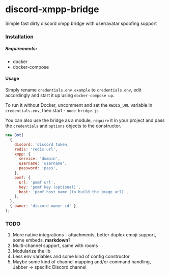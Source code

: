 # discord-xmpp-bridge

Simple fast dirty discord xmpp bridge with user/avatar spoofing support

### Installation

##### Requirements:

- docker
- docker-compose

#### Usage

Simply rename `credentials.env.example` to `credentials.env`, edit accordingly
and start it up using `docker-compose up`.

To run it without Docker, uncomment and set the `REDIS_URL` variable in `credentials.env`,
then start - `node bridge.js`

You can also use the bridge as a module, `require` it in your project and pass the `credentials` and `options` objects
to the constructor.

```js
new Bot(
  {
    discord: 'discord token,
    redis: 'redis url',
    xmpp: {
      service: 'domain',
      username: 'username',
      password: 'pass',
    },
    pomf: {
      url: 'pomf url',
      key: 'pomf key (optional)',
      host: 'pomf host name (to build the image url)',
    },
  },
  { owner: 'discord owner id' },
);
```

### TODO

1. More native integrations - ~~attachments~~, better duplex emoji support, some embeds, **markdown**?
2. Multi-channel support, same with rooms
3. Modularize the lib
4. Less env variables and some kind of config constructor
5. Maybe some kind of channel mapping and/or command handling, Jabber -> specific Discord channel
